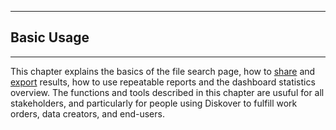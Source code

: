 <p id="basic_usage"></p>

___
## Basic Usage
___

This chapter explains the basics of the file search page, how to [share](#share) and [export](#export) results, how to use repeatable reports and the dashboard statistics overview. The functions and tools described in this chapter are usuful for all stakeholders, and particularly for people using Diskover to fulfill work orders, data creators, and end-users.
